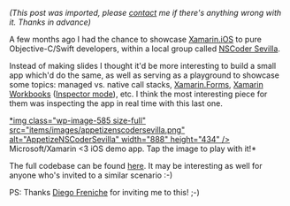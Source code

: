 *(This post was imported, please [contact](#/contact) me if there's anything wrong with it. Thanks in advance)*

A few months ago I had the chance to showcase <a href="https://www.xamarin.com/platform">Xamarin.iOS</a> to pure Objective-C/Swift developers, within a local group called <a href="http://nscoder-sev.tumblr.com/">NSCoder Sevilla</a>.

Instead of making slides I thought it'd be more interesting to build a small app which'd do the same, as well as serving as a playground to showcase some topics: managed vs. native call stacks, <a href="https://www.xamarin.com/forms">Xamarin.Forms</a>, <a href="https://developer.xamarin.com/guides/cross-platform/workbooks/">Xamarin Workbooks</a> (<a href="https://developer.xamarin.com/guides/cross-platform/inspector/">Inspector mode</a>), etc. I think the most interesting piece for them was inspecting the app in real time with this last one.

<a href="https://appetize.io/app/nv2z753k2kjkggxcjkcgx72wcm?device=iphone6s&amp;scale=100&amp;orientation=landscape&amp;osVersion=9.3" target="_blank">
*img class="wp-image-585 size-full" src="items/images/appetizenscodersevilla.png" alt="AppetizeNSCoderSevilla" width="888" height="434" /></a> Microsoft/Xamarin &lt;3 iOS demo app. Tap the image to play with it!*

The full codebase can be found <a href="https://github.com/MarcosCobena/MicrosoftXamarinLoveiOS">here</a>. It may be interesting as well for anyone who's invited to a similar scenario :-)

PS: Thanks <a href="https://twitter.com/dfreniche">Diego Freniche</a> for inviting me to this! ;-)